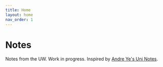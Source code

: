 ```yaml
---
title: Home
layout: home
nav_order: 1
---
```


# Notes

Notes from the UW. Work in progress. Inspired by [Andre Ye's Uni Notes](//andre-ye.github.io/uni).